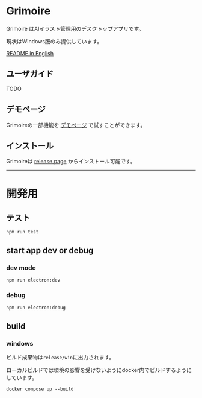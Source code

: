 # Grimoire

Grimoire はAIイラスト管理用のデスクトップアプリです。

現状はWindows版のみ提供しています。

[README in English](./README_en.md)

## ユーザガイド

TODO

## デモページ

Grimoireの一部機能を [デモページ](https://i-shinya.github.io/grimoire/) で試すことができます。

## インストール

Grimoireは [release page](https://github.com/i-shinya/grimoire/releases) からインストール可能です。

---

# 開発用

## テスト

```shell
npm run test
```

## start app dev or debug

### dev mode

```shell
npm run electron:dev
```

### debug

```shell
npm run electron:debug
```

## build

### windows

ビルド成果物は`release/win`に出力されます。

ローカルビルドでは環境の影響を受けないようにdocker内でビルドするようにしています。

```shell
docker compose up --build
```
